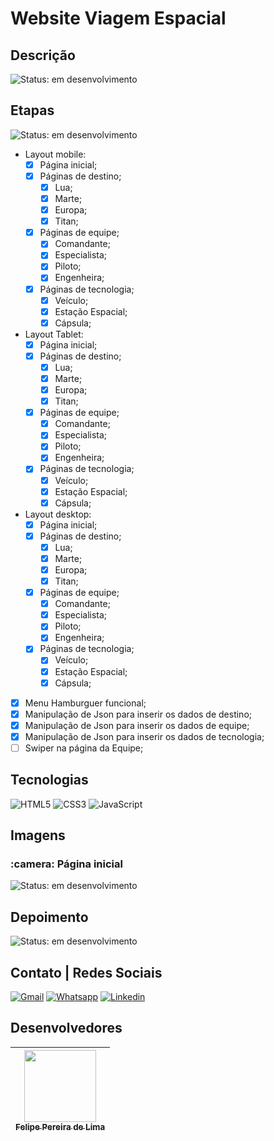 # Website Viagem Espacial

## Descrição

![Status: em desenvolvimento](https://img.shields.io/badge/STATUS-Em%20desenvolvimento-blue)

## Etapas

 ![Status: em desenvolvimento](https://img.shields.io/badge/STATUS-Em%20desenvolvimento-blue)

 - Layout mobile:
    - [x] Página inicial;
    - [x] Páginas de destino;
      - [x] Lua;
      - [x] Marte;
      - [x] Europa;
      - [x] Titan;
    - [x] Páginas de equipe;
      - [x] Comandante;
      - [x] Especialista;
      - [x] Piloto;
      - [x] Engenheira;
    - [x] Páginas de tecnologia;
      - [x] Veículo;
      - [x] Estação Espacial;
      - [x] Cápsula;
 - Layout Tablet:
    - [x] Página inicial;
    - [x] Páginas de destino;
      - [x] Lua;
      - [x] Marte;
      - [x] Europa;
      - [x] Titan;
    - [x] Páginas de equipe;
      - [x] Comandante;
      - [x] Especialista;
      - [x] Piloto;
      - [x] Engenheira;
    - [x] Páginas de tecnologia;
      - [x] Veículo;
      - [x] Estação Espacial;
      - [x] Cápsula;
 - Layout desktop:
    - [x] Página inicial;
    - [x] Páginas de destino;
      - [x] Lua;
      - [x] Marte;
      - [x] Europa;
      - [x] Titan;
    - [x] Páginas de equipe;
      - [x] Comandante;
      - [x] Especialista;
      - [x] Piloto;
      - [x] Engenheira;
    - [x] Páginas de tecnologia;
      - [x] Veículo;
      - [x] Estação Espacial;
      - [x] Cápsula;
 - [x] Menu Hamburguer funcional;
 - [x] Manipulação de Json para inserir os dados de destino;
 - [x] Manipulação de Json para inserir os dados de equipe;
 - [x] Manipulação de Json para inserir os dados de tecnologia;
 - [ ] Swiper na página da Equipe;

## Tecnologias

 ![HTML5](https://img.shields.io/badge/html5-%23E34F26.svg?style=for-the-badge&logo=html5&logoColor=white) ![CSS3](https://img.shields.io/badge/css3-%231572B6.svg?style=for-the-badge&logo=css3&logoColor=white) ![JavaScript](https://img.shields.io/badge/JavaScript-F7DF1E?style=for-the-badge&logo=javascript&logoColor=black) 

## Imagens

<h3> :camera: Página inicial </h3>

 ![Status: em desenvolvimento](https://img.shields.io/badge/STATUS-Em%20desenvolvimento-blue)

## Depoimento

![Status: em desenvolvimento](https://img.shields.io/badge/STATUS-Em%20desenvolvimento-blue)

## Contato | Redes Sociais

<a href="mailto:felipe.lima0160@gmail.com">![Gmail](https://img.shields.io/badge/Gmail-D14836?style=for-the-badge&logo=gmail&logoColor=white)</a>  <a href="https://wa.me/5521979926096">![Whatsapp](https://img.shields.io/badge/WhatsApp-25D366?style=for-the-badge&logo=whatsapp&logoColor=white)</a>  <a href="https://www.linkedin.com/in/felipe-lima01/">![Linkedin](https://img.shields.io/badge/LinkedIn-0077B5?style=for-the-badge&logo=linkedin&logoColor=white)</a> 

## Desenvolvedores

 | [<img src="https://avatars.githubusercontent.com/u/102830741?s=400&u=eb0ed821d5deeaaac9a910f737ce38ddfda2f3a9&v=4" width=115><br><sub>Felipe Pereira de Lima</sub>](https://github.com/LipePLima) 
 | :---: |

